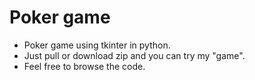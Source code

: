 # Poker game
* Poker game using tkinter in python.
* Just pull or download zip and you can try my "game". 
* Feel free to browse the code.
